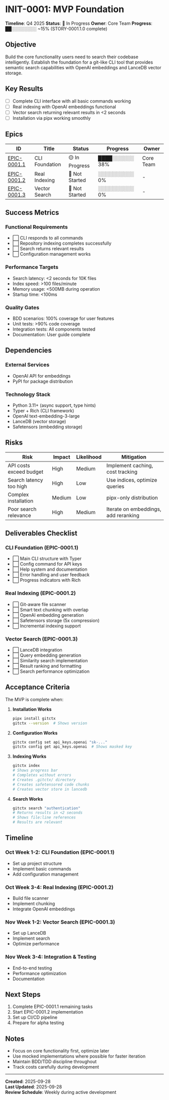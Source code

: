 # INIT-0001: MVP Foundation

**Timeline**: Q4 2025
**Status**: 🚧 In Progress
**Owner**: Core Team
**Progress**: ██░░░░░░░░ ~15% (STORY-0001.1.0 complete)

## Objective

Build the core functionality users need to search their codebase intelligently. Establish the foundation for a git-like CLI tool that provides semantic search capabilities with OpenAI embeddings and LanceDB vector storage.

## Key Results

- [ ] Complete CLI interface with all basic commands working
- [ ] Real indexing with OpenAI embeddings functional
- [ ] Vector search returning relevant results in <2 seconds
- [ ] Installation via pipx working smoothly

## Epics

| ID | Title | Status | Progress | Owner |
|----|-------|--------|----------|-------|
| [EPIC-0001.1](epics/EPIC-0001.1.md) | CLI Foundation | 🟡 In Progress | ████░░░░░░ 38% | Core Team |
| [EPIC-0001.2](epics/EPIC-0001.2.md) | Real Indexing | 🔵 Not Started | ░░░░░░░░░░ 0% | - |
| [EPIC-0001.3](epics/EPIC-0001.3.md) | Vector Search | 🔵 Not Started | ░░░░░░░░░░ 0% | - |

## Success Metrics

### Functional Requirements

- ⬜ CLI responds to all commands
- ⬜ Repository indexing completes successfully
- ⬜ Search returns relevant results
- ⬜ Configuration management works

### Performance Targets

- Search latency: <2 seconds for 10K files
- Index speed: >100 files/minute
- Memory usage: <500MB during operation
- Startup time: <100ms

### Quality Gates

- BDD scenarios: 100% coverage for user features
- Unit tests: >90% code coverage
- Integration tests: All components tested
- Documentation: User guide complete

## Dependencies

### External Services

- OpenAI API for embeddings
- PyPI for package distribution

### Technology Stack

- Python 3.11+ (async support, type hints)
- Typer + Rich (CLI framework)
- OpenAI text-embedding-3-large
- LanceDB (vector storage)
- Safetensors (embedding storage)

## Risks

| Risk | Impact | Likelihood | Mitigation |
|------|--------|------------|------------|
| API costs exceed budget | High | Medium | Implement caching, cost tracking |
| Search latency too high | High | Low | Use indices, optimize queries |
| Complex installation | Medium | Low | pipx-only distribution |
| Poor search relevance | High | Medium | Iterate on embeddings, add reranking |

## Deliverables Checklist

### CLI Foundation (EPIC-0001.1)

- ⬜ Main CLI structure with Typer
- ⬜ Config command for API keys
- ⬜ Help system and documentation
- ⬜ Error handling and user feedback
- ⬜ Progress indicators with Rich

### Real Indexing (EPIC-0001.2)

- ⬜ Git-aware file scanner
- ⬜ Smart text chunking with overlap
- ⬜ OpenAI embedding generation
- ⬜ Safetensors storage (5x compression)
- ⬜ Incremental indexing support

### Vector Search (EPIC-0001.3)

- ⬜ LanceDB integration
- ⬜ Query embedding generation
- ⬜ Similarity search implementation
- ⬜ Result ranking and formatting
- ⬜ Search performance optimization

## Acceptance Criteria

The MVP is complete when:

1. **Installation Works**

   ```bash
   pipx install gitctx
   gitctx --version  # Shows version
   ```

2. **Configuration Works**

   ```bash
   gitctx config set api_keys.openai "sk-..."
   gitctx config get api_keys.openai  # Shows masked key
   ```

3. **Indexing Works**

   ```bash
   gitctx index
   # Shows progress bar
   # Completes without errors
   # Creates .gitctx/ directory
   # Creates safetensored code chunks
   # Creates vector store in lancedb
   ```

4. **Search Works**

   ```bash
   gitctx search "authentication"
   # Returns results in <2 seconds
   # Shows file:line references
   # Results are relevant
   ```

## Timeline

### Oct Week 1-2: CLI Foundation (EPIC-0001.1)

- Set up project structure
- Implement basic commands
- Add configuration management

### Oct Week 3-4: Real Indexing (EPIC-0001.2)

- Build file scanner
- Implement chunking
- Integrate OpenAI embeddings

### Nov Week 1-2: Vector Search (EPIC-0001.3)

- Set up LanceDB
- Implement search
- Optimize performance

### Nov Week 3-4: Integration & Testing

- End-to-end testing
- Performance optimization
- Documentation

## Next Steps

1. Complete EPIC-0001.1 remaining tasks
2. Start EPIC-0001.2 implementation
3. Set up CI/CD pipeline
4. Prepare for alpha testing

## Notes

- Focus on core functionality first, optimize later
- Use mocked implementations where possible for faster iteration
- Maintain BDD/TDD discipline throughout
- Track costs carefully during development

---

**Created**: 2025-09-28  
**Last Updated**: 2025-09-28  
**Review Schedule**: Weekly during active development
